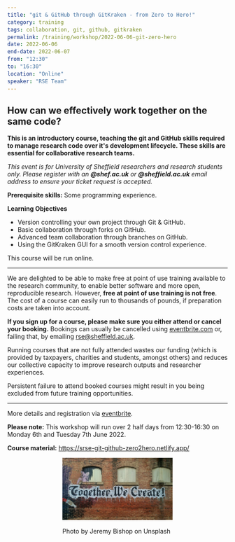 ```yaml
---
title: "git & GitHub through GitKraken - from Zero to Hero!"
category: training
tags: collaboration, git, github, gitkraken
permalink: /training/workshop/2022-06-06-git-zero-hero
date: 2022-06-06
end-date: 2022-06-07
from: "12:30"
to: "16:30"
location: "Online"
speaker: "RSE Team"
---
```


## How can we effectively work together on the same code?

**This is an introductory course, teaching the git and GitHub skills required to manage research code over it's development lifecycle. These skills are essential for collaborative research teams.**

*This event is for University of Sheffield researchers and research students only. Please register with an **@shef.ac.uk** or **@sheffield.ac.uk** email address to ensure your ticket request is accepted.*

**Prerequisite skills:** Some programming experience.

**Learning Objectives**
* Version controlling your own project through Git & GitHub.
* Basic collaboration through forks on GitHub.
* Advanced team collaboration through branches on GitHub.
* Using the GitKraken GUI for a smooth version control experience.

This course will be run online.

<hr>

We are delighted to be able to make free at point of use training available to the research community, to enable better software and more open, reproducible research. However, **free at point of use training is not free**. The cost of a course can easily run to thousands of pounds, if preparation costs are taken into account.

**If you sign up for a course, please make sure you either attend or cancel your booking.** Bookings can usually be cancelled using [eventbrite.com](https://www.eventbrite.com) or, failing that, by emailing [rse@sheffield.ac.uk](mailto:rse@sheffield.ac.uk).

Running courses that are not fully attended wastes our funding (which is provided by taxpayers, charities and students, amongst others) and reduces our collective capacity to improve research outputs and researcher experiences.

Persistent failure to attend booked courses might result in you being excluded from future training opportunities.

<hr/>

More details and registration via [eventbrite](https://www.eventbrite.co.uk/e/git-github-through-gitkraken-from-zero-to-hero-registration-305736765897).

**Please note:** This workshop will run over 2 half days from 12:30-16:30 on Monday 6th and Tuesday 7th June 2022.

**Course material:** <https://srse-git-github-zero2hero.netlify.app/>

<div style="width: 50%; margin:0 auto;"><img src="/assets/images/colab.jfif" alt="Together, We Create"/><p>Photo by Jeremy Bishop on Unsplash</p></div>

